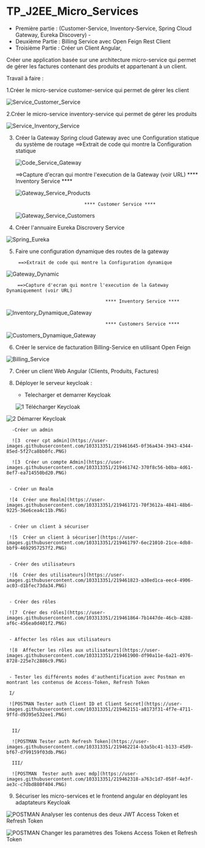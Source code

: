 # TP_J2EE_Micro_Services
- Première partie : (Customer-Service, Inventory-Service, Spring Cloud Gateway, Eureka Discovery) - 
- Deuxième Partie : Billing Service avec Open Feign Rest Client
- Troisième Partie :      Créer un Client Angular, 

Créer une application basée sur une architecture micro-service qui permet de gérer les factures contenant des produits et appartenant à un client.

Travail à faire :


1.Créer le micro-service customer-service qui permet de gérer les client

![Service_Customer_Service](https://user-images.githubusercontent.com/74791123/206469138-e046e9cd-7ca8-4374-a34d-26f2251ef9a7.PNG)

2.Créer le micro-service inventory-service qui permet de gérer les produits

![Service_Inventory_Service](https://user-images.githubusercontent.com/74791123/206469581-41b923b1-6a4b-4b65-9d68-db1e12731e71.PNG)

3. Créer la Gateway Spring cloud Gateway avec une Configuration statique du système de routage
      ==>Extrait de code qui montre la Configuration statique
      
      ![Code_Service_Gateway](https://user-images.githubusercontent.com/74791123/206472850-9347d7ec-42eb-44c4-a24c-b02ff65ddb4b.PNG)
      
      ==>Capture d'ecran qui montre l'execution de la Gateway (voir URL)
                                **** Inventory Service ****
                                
      ![Gateway_Service_Products](https://user-images.githubusercontent.com/74791123/206473722-8399293e-fa89-4949-95e8-db8827e881bf.PNG)
      
                                **** Customer Service ****
                                
      ![Gateway_Service_Customers](https://user-images.githubusercontent.com/74791123/206474730-551c1175-f0ce-4fab-a723-6b8e4a29c92f.PNG)

4. Créer l'annuaire Eureka Discrovery Service

![Spring_Eureka](https://user-images.githubusercontent.com/74791123/206470101-48dd7129-50dc-4be3-ad36-c8fd0d331e46.PNG)

5. Faire une configuration dynamique des routes de la gateway

        ==>Extrait de code qui montre la Configuration dynamique
        
![Gateway_Dynamic](https://user-images.githubusercontent.com/74791123/206479030-7529e3a9-7cfe-46a2-bdab-6e579f5e8975.PNG)


        ==>Capture d'ecran qui montre l'execution de la Gateway Dynamiquement (voir URL)
        
                                        **** Inventory Service ****
                                        
![Inventory_Dynamique_Gateway](https://user-images.githubusercontent.com/74791123/206479091-6b02e8d3-0e02-4387-b9be-de5b57165566.PNG)

                                        **** Customers Service ****
                                        
![Customers_Dynamique_Gateway](https://user-images.githubusercontent.com/74791123/206479204-98c98886-6538-4c6a-8b5e-f759e21ceb87.PNG)


6. Créer le service de facturation Billing-Service en utilisant Open Feign

![Billing_Service](https://user-images.githubusercontent.com/103313351/217521924-eabf07dd-7e9e-45aa-ba5c-71c56fcc0f40.PNG)


7. Créer un client Web Angular (Clients, Produits, Factures)



8. Déployer le serveur keycloak :
     - Telecharger et demarrer Keycloak
     
     
     ![1  Télécharger Keycloak](https://user-images.githubusercontent.com/103313351/219461512-b755fbbd-c520-4d15-b575-9dfce60cc6d7.PNG)


![2  Démarrer Keycloak](https://user-images.githubusercontent.com/103313351/219461544-5f090573-95e4-4ba1-90e4-132263af70de.PNG)
      
      -Créer un admin
      
      ![3  creer cpt admin](https://user-images.githubusercontent.com/103313351/219461645-0f36a434-3943-4344-85ed-5f27ca8bb0fc.PNG)

      ![3  Créer un compte Admin](https://user-images.githubusercontent.com/103313351/219461742-370f8c56-b0ba-4d61-8ef7-ea714550bd20.PNG)


     - Créer un Realm
     
     ![4  Créer une Realm](https://user-images.githubusercontent.com/103313351/219461721-70f3612a-4841-48b6-9225-36e6cea4c11b.PNG)

     
     - Créer un client à sécuriser
     
     ![5  Créer un client à sécuriser](https://user-images.githubusercontent.com/103313351/219461797-6ec21010-21ce-4db8-bbf9-4692957257f2.PNG)

     
     - Créer des utilisateurs
     
     ![6  Créer des utilisateurs](https://user-images.githubusercontent.com/103313351/219461823-a38ed1ca-eec4-4906-ac03-d1bfec73da34.PNG)

     
     - Créer des rôles
     
     ![7  Créer des rôles](https://user-images.githubusercontent.com/103313351/219461864-7b1447de-46cb-4288-af6c-456ea0d401f2.PNG)

     
     - Affecter les rôles aux utilisateurs
     
     ![8  Affecter les rôles aux utilisateurs](https://user-images.githubusercontent.com/103313351/219461900-df90a11e-6a21-4976-8728-225e7c2886c9.PNG)

     
     - Tester les différents modes d'authentification avec Postman en montrant les contenus de Access-Token, Refresh Token 
     
     I/
     
     ![POSTMAN Tester auth Client ID et Client Secret](https://user-images.githubusercontent.com/103313351/219462151-a8173f31-4f7e-4711-9ffd-d9395e532ee1.PNG)


      II/
      
      ![POSTMAN Tester auth Refresh Token](https://user-images.githubusercontent.com/103313351/219462214-b3a5bc41-b133-45d9-bf67-d799159f03db.PNG)
      
      III/
      
      ![POSTMAN  Tester auth avec mdp](https://user-images.githubusercontent.com/103313351/219462318-a763c1d7-058f-4e3f-ae3c-c7dbd880f404.PNG)
     
9. Sécuriser les micro-services et le frontend angular en déployant les adaptateurs Keycloak

![POSTMAN Analyser les contenus des deux JWT Access Token et Refresh Token](https://user-images.githubusercontent.com/103313351/219462425-a5260501-fb74-4567-a8a1-0489bed9ca87.PNG)


![POSTMAN Changer les paramètres des Tokens Access Token et Refresh Token](https://user-images.githubusercontent.com/103313351/219462447-e2d3a55d-cf24-49cc-8059-44d5134b4fa1.PNG)
